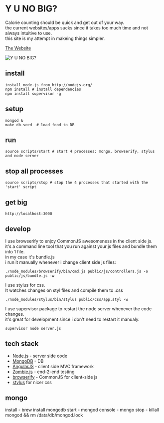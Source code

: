 Y U NO BIG?
===========

Calorie counting should be quick and get out of your way.  
the current websites/apps sucks since it takes too much time and not always intuitive to use.  
this site is my attempt in makeing things simpler.

[The Website](http://108.227.82.183:3000)

![Y U NO BIG?](http://images2.fanpop.com/image/photos/11400000/mini-cat-cats-11415636-159-142.jpg)

install
-------

    install node.js from http://nodejs.org/
    npm install # install dependencies
    npm install supervisor -g

setup
-----

    mongod &
    make db-seed  # load food to DB

run
---

    source scripts/start # start 4 processes: mongo, browserify, stylus and node server

stop all processes
------------------

    source scripts/stop # stop the 4 processes that started with the 'start' script

get big
-------

    http://localhost:3000

develop
-------

I use browserify to enjoy CommonJS awesomeness in the client side js.  
it's a command line tool that you run against your js files and bundle them into 1 file.  
in my case it's bundle.js  
i run it manually whenever i change client side js files:  

    ./node_modules/browserify/bin/cmd.js public/js/controllers.js -o public/js/bundle.js -w

I use stylus for css.   
It watches changes on styl files and compile them to .css  

    ./node_modules/stylus/bin/stylus public/css/app.styl -w  

I use supervisor package to restart the node server whenever the code changes.  
it's great for development since i don't need to restart it manualy.  

    supervisor node server.js


tech stack
----------

* [Node.js](http://nodejs.org/) - server side code
* [MongoDB](http://www.mongodb.org/) - DB
* [AngularJS](http://angularjs.org/) - client side MVC framework
* [Zombie.js](http://zombie.labnotes.org/) - end-2-end testing
* [browserify](https://github.com/substack/node-browserify) - CommonJS for client-side js
* [stylus](http://learnboost.github.com/stylus/) for nicer css


mongo
-----

install - brew install mongodb
start - mongod
console - mongo
stop - killall mongod && rm /data/db/mongod.lock

